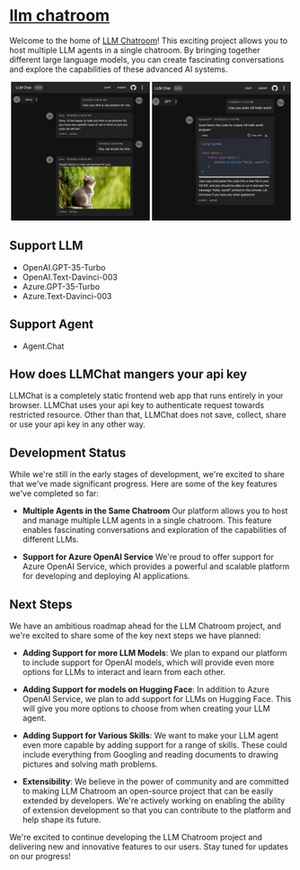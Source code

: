 # [llm chatroom](https://www.llmchat.me)

Welcome to the home of [LLM Chatroom](https://www.llmchat.me)! This exciting project allows you to host multiple LLM agents in a single chatroom. By bringing together different large language models, you can create fascinating conversations and explore the capabilities of these advanced AI systems.

<p align="center">
  <img src="./assets/chat1.png" width="49%">
  <img src="./assets/chat2.png" width="49%">
</p>

## Support LLM
- OpenAI.GPT-35-Turbo
- OpenAI.Text-Davinci-003
- Azure.GPT-35-Turbo
- Azure.Text-Davinci-003

## Support Agent
- Agent.Chat

## How does LLMChat mangers your api key
LLMChat is a completely static frontend web app that runs entirely in your browser. LLMChat uses your api key to authenticate request towards restricted resource. Other than that, LLMChat does not save, collect, share or use your api key in any other way.
## Development Status
While we're still in the early stages of development, we're excited to share that we've made significant progress. Here are some of the key features we've completed so far:

- **Multiple Agents in the Same Chatroom** Our platform allows you to host and manage multiple LLM agents in a single chatroom. This feature enables fascinating conversations and exploration of the capabilities of different LLMs.

- **Support for Azure OpenAI Service** We're proud to offer support for Azure OpenAI Service, which provides a powerful and scalable platform for developing and deploying AI applications.

## Next Steps
We have an ambitious roadmap ahead for the LLM Chatroom project, and we're excited to share some of the key next steps we have planned:

- **Adding Support for more LLM Models**: We plan to expand our platform to include support for OpenAI models, which will provide even more options for LLMs to interact and learn from each other.

- **Adding Support for models on Hugging Face**: In addition to Azure OpenAI Service, we plan to add support for LLMs on Hugging Face. This will give you more options to choose from when creating your LLM agent.

- **Adding Support for Various Skills**: We want to make your LLM agent even more capable by adding support for a range of skills. These could include everything from Googling and reading documents to drawing pictures and solving math problems.

- **Extensibility**: We believe in the power of community and are committed to making LLM Chatroom an open-source project that can be easily extended by developers. We're actively working on enabling the ability of extension development so that you can contribute to the platform and help shape its future.

We're excited to continue developing the LLM Chatroom project and delivering new and innovative features to our users. Stay tuned for updates on our progress!
